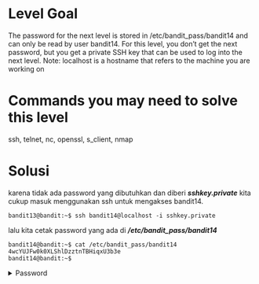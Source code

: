 # Level Goal
The password for the next level is stored in /etc/bandit_pass/bandit14 and can only be read by user bandit14. For this level, you don’t get the next password, but you get a private SSH key that can be used to log into the next level. Note: localhost is a hostname that refers to the machine you are working on

# Commands you may need to solve this level
ssh, telnet, nc, openssl, s_client, nmap

# Solusi
karena tidak ada password yang dibutuhkan dan diberi ***sshkey.private*** kita cukup masuk menggunakan ssh untuk mengakses bandit14.
```
bandit13@bandit:~$ ssh bandit14@localhost -i sshkey.private
```
lalu kita cetak password yang ada di ***/etc/bandit_pass/bandit14***
```
bandit14@bandit:~$ cat /etc/bandit_pass/bandit14
4wcYUJFw0k0XLShlDzztnTBHiqxU3b3e
bandit14@bandit:~$ 
```
<details>
<summary>Password</summary>
4wcYUJFw0k0XLShlDzztnTBHiqxU3b3e
</details>